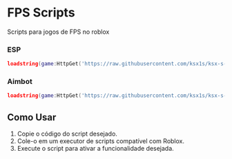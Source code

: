 # FPS Scripts

Scripts para jogos de FPS no roblox

### ESP
```lua
loadstring(game:HttpGet('https://raw.githubusercontent.com/ksx1s/ksx-s-fps/refs/heads/main/ESP'))()
```

### Aimbot
```lua
loadstring(game:HttpGet('https://raw.githubusercontent.com/ksx1s/ksx-s-fps/refs/heads/main/Aimbot'))()
```

## Como Usar

1. Copie o código do script desejado.
2. Cole-o em um executor de scripts compatível com Roblox.
3. Execute o script para ativar a funcionalidade desejada.

